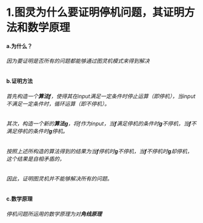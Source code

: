 # 1.图灵为什么要证明停机问题，其证明方法和数学原理
#### a.为什么？
###### 因为要证明是否所有的问题都能够通过图灵机模式来得到解决
#### b.证明方法
###### 首先构造一个**算法f**，使得其在input满足一定条件时停止运算（即停机），当input不满足一定条件时，循环运算（即不停机）。
###### 其次，构造一个新的**算法g**，将f作为input，当**f**满足停机的条件时**g**不停机，当**f**不满足停机的条件时**g**停机。
###### 按照上述所构造的算法得到的结果为当**f**停机时**g**不停机，当**f**不停机时**g**却停机，这个结果是自相矛盾的，
###### 因此，证明图灵机并不能够解决所有的问题。
#### c.数学原理
###### 停机问题所运用的数学原理为对**角线原理**
